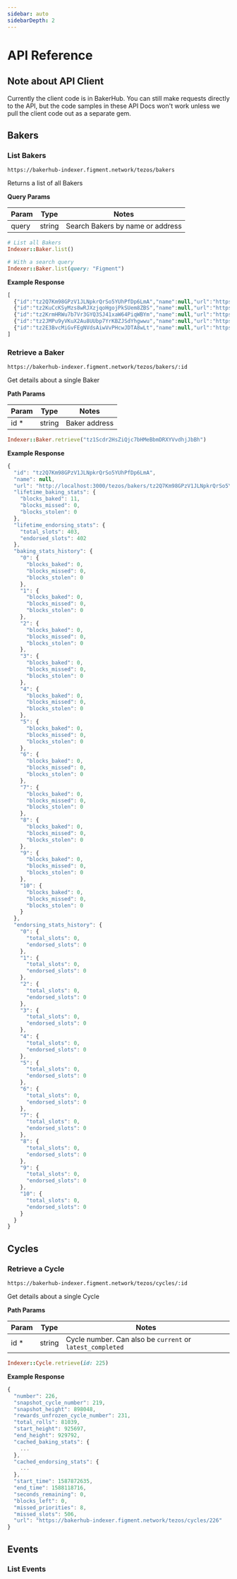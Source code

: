 ```yaml
---
sidebar: auto
sidebarDepth: 2
---
```


# API Reference

## Note about API Client

Currently the client code is in BakerHub. You can still make requests directly to the API, but the code samples in these API Docs won't work unless we pull the client code out as a separate gem.

## Bakers

### List Bakers <Badge text="GET"/>

`https://bakerhub-indexer.figment.network/tezos/bakers`

Returns a list of all Bakers

**Query Params**

Param | Type | Notes
------|------|------
query | string | Search Bakers by name or address

```ruby
# List all Bakers
Indexer::Baker.list()

# With a search query
Indexer::Baker.list(query: "Figment")
```

**Example Response**

```js
[
  {"id":"tz2Q7Km98GPzV1JLNpkrQrSo5YUhPfDp6LmA","name":null,"url":"https://bakerhub-indexer.figment.network/tezos/bakers/tz2Q7Km98GPzV1JLNpkrQrSo5YUhPfDp6LmA"},
  {"id":"tz2KuCcKSyMzs8wRJXzjqoHgojPkSUem8ZBS","name":null,"url":"https://bakerhub-indexer.figment.network/tezos/bakers/tz2KuCcKSyMzs8wRJXzjqoHgojPkSUem8ZBS"},
  {"id":"tz2KrmHRWu7b7Vr3GYQ3SJ41xaW64PiqWBYm","name":null,"url":"https://bakerhub-indexer.figment.network/tezos/bakers/tz2KrmHRWu7b7Vr3GYQ3SJ41xaW64PiqWBYm"},
  {"id":"tz2JMPu9yVKuX2Au8UUbp7YrKBZJSdYhgwwu","name":null,"url":"https://bakerhub-indexer.figment.network/tezos/bakers/tz2JMPu9yVKuX2Au8UUbp7YrKBZJSdYhgwwu"},
  {"id":"tz2E3BvcMiGvFEgNVdsAiwVvPHcwJDTA8wLt","name":null,"url":"https://bakerhub-indexer.figment.network/tezos/bakers/tz2E3BvcMiGvFEgNVdsAiwVvPHcwJDTA8wLt"}
]
```

### Retrieve a Baker <Badge text="GET"/>

`https://bakerhub-indexer.figment.network/tezos/bakers/:id`

Get details about a single Baker

**Path Params**

Param | Type | Notes
------|------|------
id * | string | Baker address

```ruby
Indexer::Baker.retrieve("tz1Scdr2HsZiQjc7bHMeBbmDRXYVvdhjJbBh")
```

**Example Response**

```js
{
  "id": "tz2Q7Km98GPzV1JLNpkrQrSo5YUhPfDp6LmA",
  "name": null,
  "url": "http://localhost:3000/tezos/bakers/tz2Q7Km98GPzV1JLNpkrQrSo5YUhPfDp6LmA",
  "lifetime_baking_stats": {
    "blocks_baked": 11,
    "blocks_missed": 0,
    "blocks_stolen": 0
  },
  "lifetime_endorsing_stats": {
    "total_slots": 403,
    "endorsed_slots": 402
  },
  "baking_stats_history": {
    "0": {
      "blocks_baked": 0,
      "blocks_missed": 0,
      "blocks_stolen": 0
    },
    "1": {
      "blocks_baked": 0,
      "blocks_missed": 0,
      "blocks_stolen": 0
    },
    "2": {
      "blocks_baked": 0,
      "blocks_missed": 0,
      "blocks_stolen": 0
    },
    "3": {
      "blocks_baked": 0,
      "blocks_missed": 0,
      "blocks_stolen": 0
    },
    "4": {
      "blocks_baked": 0,
      "blocks_missed": 0,
      "blocks_stolen": 0
    },
    "5": {
      "blocks_baked": 0,
      "blocks_missed": 0,
      "blocks_stolen": 0
    },
    "6": {
      "blocks_baked": 0,
      "blocks_missed": 0,
      "blocks_stolen": 0
    },
    "7": {
      "blocks_baked": 0,
      "blocks_missed": 0,
      "blocks_stolen": 0
    },
    "8": {
      "blocks_baked": 0,
      "blocks_missed": 0,
      "blocks_stolen": 0
    },
    "9": {
      "blocks_baked": 0,
      "blocks_missed": 0,
      "blocks_stolen": 0
    },
    "10": {
      "blocks_baked": 0,
      "blocks_missed": 0,
      "blocks_stolen": 0
    }
  },
  "endorsing_stats_history": {
    "0": {
      "total_slots": 0,
      "endorsed_slots": 0
    },
    "1": {
      "total_slots": 0,
      "endorsed_slots": 0
    },
    "2": {
      "total_slots": 0,
      "endorsed_slots": 0
    },
    "3": {
      "total_slots": 0,
      "endorsed_slots": 0
    },
    "4": {
      "total_slots": 0,
      "endorsed_slots": 0
    },
    "5": {
      "total_slots": 0,
      "endorsed_slots": 0
    },
    "6": {
      "total_slots": 0,
      "endorsed_slots": 0
    },
    "7": {
      "total_slots": 0,
      "endorsed_slots": 0
    },
    "8": {
      "total_slots": 0,
      "endorsed_slots": 0
    },
    "9": {
      "total_slots": 0,
      "endorsed_slots": 0
    },
    "10": {
      "total_slots": 0,
      "endorsed_slots": 0
    }
  }
}
```

## Cycles

### Retrieve a Cycle

`https://bakerhub-indexer.figment.network/tezos/cycles/:id`

Get details about a single Cycle

**Path Params**

Param | Type | Notes
------|------|------
id * | string | Cycle number. Can also be `current` or `latest_completed`

```ruby
Indexer::Cycle.retrieve(id: 225)
```

**Example Response**

```js
{
  "number": 226,
  "snapshot_cycle_number": 219,
  "snapshot_height": 898048,
  "rewards_unfrozen_cycle_number": 231,
  "total_rolls": 81039,
  "start_height": 925697,
  "end_height": 929792,
  "cached_baking_stats": {
    ...
  },
  "cached_endorsing_stats": {
    ...
  },
  "start_time": 1587872635,
  "end_time": 1588118716,
  "seconds_remaining": 0,
  "blocks_left": 0,
  "missed_priorities": 8,
  "missed_slots": 506,
  "url": "https://bakerhub-indexer.figment.network/tezos/cycles/226"
}
```

## Events

### List Events
